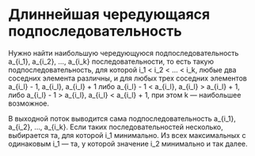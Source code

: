 # Длиннейшая чередующаяся подпоследовательность

Нужно найти наибольшую чередующуюся подпоследовательность a_{i_1}, a_{i_2}, …, a_{i_k} последовательности,
 то есть такую подпоследовательность, для которой i_1 < i_2 < … < i_k, любые два соседних элемента различны, и для любых трех соседних элементов 
 a_{i_l} - 1, a_{i_l}, a_{i_l} + 1 либо a_{i_l} - 1 < a_{i_l}, a_{i_l} > a_{i_l} + 1, либо a_{i_l} - 1 > a_{i_l}, a_{i_l} < a_{i_l} + 1, при этом k — наибольшее возможное.

 В выходной поток выводится сама подпоследовательность a_{i_1}, a_{i_2}, …, a_{i_k}. Если таких последовательностей несколько, выбирается та,
для которой i_1 минимально. Из всех максимальных с одинаковым i_1 — та, у которой значение i_2 минимально и так далее.